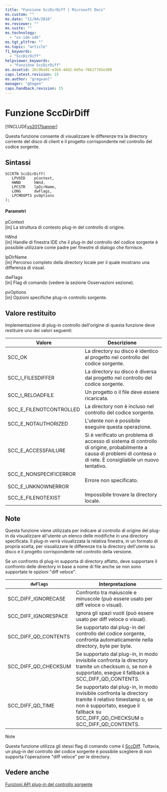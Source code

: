 ```yaml
---
title: "Funzione SccDirDiff | Microsoft Docs"
ms.custom: ""
ms.date: "11/04/2016"
ms.reviewer: ""
ms.suite: ""
ms.technology: 
  - "vs-ide-sdk"
ms.tgt_pltfrm: ""
ms.topic: "article"
f1_keywords: 
  - "SccDirDiff"
helpviewer_keywords: 
  - "Funzione SccDirDiff"
ms.assetid: 26c9ba92-e3b9-4dd2-bd5e-76b17745e308
caps.latest.revision: 15
ms.author: "gregvanl"
manager: "ghogen"
caps.handback.revision: 15
---
```

# Funzione SccDirDiff
[!INCLUDE[vs2017banner](../code-quality/includes/vs2017banner.md)]

Questa funzione consente di visualizzare le differenze tra la directory corrente del disco di client e il progetto corrispondente nel controllo del codice sorgente.  
  
## Sintassi  
  
```cpp#  
SCCRTN SccDirDiff(  
   LPVOID    pContext,  
   HWND      hWnd,  
   LPCSTR    lpDirName,  
   LONG      dwFlags,  
   LPCMDOPTS pvOptions  
);  
```  
  
#### Parametri  
 pContext  
 \[in\] La struttura di contesto plug\-in del controllo di origine.  
  
 hWnd  
 \[in\] Handle di finestra IDE che il plug\-in del controllo del codice sorgente è possibile utilizzare come padre per finestre di dialogo che fornisce.  
  
 lpDirName  
 \[in\] Percorso completo della directory locale per il quale mostrano una differenza di visual.  
  
 dwFlags  
 \[in\] Flag di comando \(vedere la sezione Osservazioni sezione\).  
  
 pvOptions  
 \[in\] Opzioni specifiche plug\-in controllo sorgente.  
  
## Valore restituito  
 Implementazione di plug\-in controllo dell'origine di questa funzione deve restituire uno dei valori seguenti:  
  
|Valore|Descrizione|  
|------------|-----------------|  
|SCC\_OK|La directory su disco è identico al progetto nel controllo del codice sorgente.|  
|SCC\_I\_FILESDIFFER|La directory su disco è diversa dal progetto nel controllo del codice sorgente.|  
|SCC\_I\_RELOADFILE|Un progetto o il file deve essere ricaricata.|  
|SCC\_E\_FILENOTCONTROLLED|La directory non è incluso nel controllo del codice sorgente.|  
|SCC\_E\_NOTAUTHORIZED|L'utente non è possibile eseguire questa operazione.|  
|SCC\_E\_ACCESSFAILURE|Si è verificato un problema di accesso di sistema di controllo di origine, probabilmente a causa di problemi di contesa o di rete. È consigliabile un nuovo tentativo.|  
|SCC\_E\_NONSPECIFICERROR<br /><br /> SCC\_E\_UNKNOWNERROR|Errore non specificato.|  
|SCC\_E\_FILENOTEXIST|Impossibile trovare la directory locale.|  
  
## Note  
 Questa funzione viene utilizzata per indicare al controllo di origine del plug\-in da visualizzare all'utente un elenco delle modifiche in una directory specificata. Il plug\-in verrà visualizzata la relativa finestra, in un formato di propria scelta, per visualizzare le differenze tra la directory dell'utente su disco e il progetto corrispondente nel controllo della versione.  
  
 Se un confronto di plug\-in supporta di directory affatto, deve supportare il confronto delle directory in base a nome di file anche se non sono supportate le opzioni "diff veloce".  
  
|`dwFlags`|Interpretazione|  
|---------------|---------------------|  
|SCC\_DIFF\_IGNORECASE|Confronto tra maiuscole e minuscole \(può essere usato per diff veloce o visual\).|  
|SCC\_DIFF\_IGNORESPACE|Ignora gli spazi vuoti \(può essere usato per diff veloce o visual\).|  
|SCC\_DIFF\_QD\_CONTENTS|Se supportato dal plug\-in del controllo del codice sorgente, confronta automaticamente nella directory, byte per byte.|  
|SCC\_DIFF\_QD\_CHECKSUM|Se supportato dal plug\-in, in modo invisibile confronta la directory tramite un checksum o, se non è supportato, esegue il fallback a SCC\_DIFF\_QD\_CONTENTS.|  
|SCC\_DIFF\_QD\_TIME|Se supportato dal plug\-in, in modo invisibile confronta la directory tramite il relativo timestamp o, se non è supportato, esegue il fallback su SCC\_DIFF\_QD\_CHECKSUM o SCC\_DIFF\_QD\_CONTENTS.|  
  
> [!NOTE]
>  Questa funzione utilizza gli stessi flag di comando come il [SccDiff](../extensibility/sccdiff-function.md). Tuttavia, un plug\-in del controllo del codice sorgente è possibile scegliere di non supporta l'operazione "diff veloce" per le directory.  
  
## Vedere anche  
 [Funzioni API plug\-in del controllo sorgente](../extensibility/source-control-plug-in-api-functions.md)